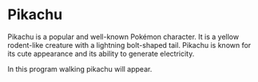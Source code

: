 # Pikachu

Pikachu is a popular and well-known Pokémon character. It is a yellow rodent-like creature with a lightning bolt-shaped tail. Pikachu is known for its cute appearance and its ability to generate electricity.

In this program walking pikachu will appear.
